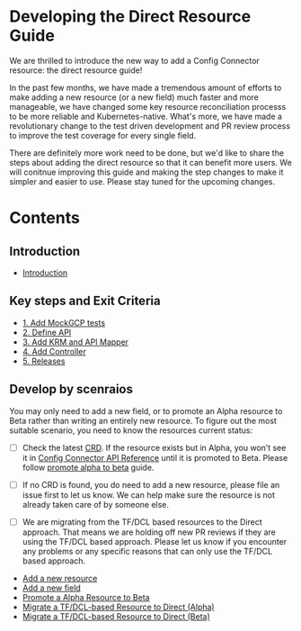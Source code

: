 # Developing the Direct Resource Guide 

We are thrilled to introduce the new way to add a Config Connector resource: the direct resource guide!  

In the past few months, we have made a tremendous amount of efforts to make adding a new resource (or a new field) much faster and more manageable, we have changed some key resource reconciliation processs to be more reliable and Kubernetes-native. What's more, we have made a revolutionary change to the test driven development and PR review process to improve the test coverage for every single field. 

There are definitely more work need to be done, but we'd like to share the steps about adding the direct resource so that it can benefit more users. We will conitnue improving this guide and making the step changes to make it simpler and easier to use. Please stay tuned for the upcoming changes.

# Contents

## Introduction

* [Introduction](./guides/0-introduction.md)

## Key steps and Exit Criteria 

* [1. Add MockGCP tests](./guides/1-add-mockgcp-tests.md)
* [2. Define API](./guides/2-define-apis.md)
* [3. Add KRM and API Mapper](./guides/3-add-mapper.md)
* [4. Add Controller](./guides/4-add-controller.md)
* [5. Releases](./guides/5-releases.md)

## Develop by scenraios

You may only need to add a new field, or to promote an Alpha resource to Beta rather than writing an entirely new resource. To figure out the most suitable scenario, you need to know the resources current status:
- [ ] Check the latest [CRD](https://github.com/GoogleCloudPlatform/k8s-config-connector/tree/master/crds). If the resource exists but in Alpha, you won’t see it in  [Config Connector API Reference](https://cloud.google.com/config-connector/docs/reference/overview) until it is promoted to Beta. Please follow [promote alpha to beta](./scenarios/alpha-to-beta.md) guide.
- [ ] If no CRD is found,  you do need to add a new resource, please file an issue first to let us know. We can help make sure the resource is not already taken care of by someone else.
- [ ] We are migrating from the TF/DCL based resources to the Direct approach. That means we are holding off new PR reviews if they are using the TF/DCL based approach. Please let us know if you encounter any problems or any specific reasons that can only use the TF/DCL based approach.


* [Add a new resource](./scenarios/new-resource.md)
* [Add a new field](./scenarios/new-field.md)
* [Promote a Alpha Resource to Beta](./scenarios/alpha-to-beta.md)
* [Migrate a TF/DCL-based Resource to Direct (Alpha)](./scenarios/migrate-tf-resource-alpha.md)
* [Migrate a TF/DCL-based Resource to Direct (Beta)](./scenarios/migrate-tf-resource-beta.md)
